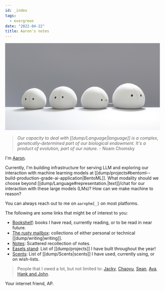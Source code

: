 ```yaml
---
id: _index
tags:
  - evergreen
date: "2022-04-22"
title: Aaron's notes
---
```


<img src="./blob.png">

> _Our capacity to deal with [[dump/Language|language]] is a complex, genetically-determined part of our biological endowment. It's a product of evolution, part of our nature._ - Noam Chomsky

I'm [Aaron](https://www.youtube.com/watch?v=y6rZfpSL1RQ&ab_channel=SoylentJakob).

Currently, I'm building infrastructure for serving LLM and exploring
our interaction with machine learning models at [[dump/projects#bentoml--build-production-grade-ai-application|BentoML]].
What modality should we choose beyond [[dump/Language#representation.|text]]/chat for our interaction with these large models (LMs)? How can we make machine to reason?

You can always reach out to me on `aarnphm[_]` on most platforms.

The following are some links that might be of interest to you:

- [Bookshelf](/books): books I have read, currently reading, or to be read in near future.
- [The rusty mailbox](/posts/): collections of either personal or technical [[dump/writing|writing]].
- [Notes](/dump): Scattered recollection of notes.
- [Easels stand](/dump/projects): List of [[dump/projects]] I have built throughout the year!
- [Scents](/dump/Scents): List of [[dump/Scents|scents]] I have used, currently using, or on wish-lists.

> People that I owed a lot, but not limited to: [Jacky](https://jzhao.xyz/), [Chaoyu](https://twitter.com/chaoyu_), [Sean](https://www.linkedin.com/in/ssheng/), [Ava](https://www.avabear.xyz/), [Hank and John](https://www.youtube.com/@vlogbrothers).

Your internet friend, AP.
